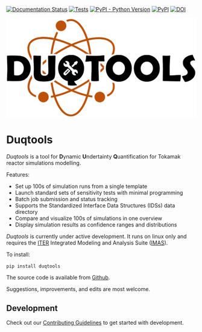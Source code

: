 [![Documentation Status](https://readthedocs.org/projects/duqtools/badge/?version=latest)](https://duqtools.readthedocs.io/en/latest/?badge=latest)
[![Tests](https://github.com/duqtools/duqtools/actions/workflows/test.yaml/badge.svg)](https://github.com/duqtools/duqtools/actions/workflows/test.yaml)
[![PyPI - Python Version](https://img.shields.io/pypi/pyversions/duqtools)](https://pypi.org/project/duqtools/)
[![PyPI](https://img.shields.io/pypi/v/duqtools.svg?style=flat)](https://pypi.org/project/duqtools/)
[![DOI](https://zenodo.org/badge/492734189.svg)](https://zenodo.org/badge/latestdoi/492734189)


![Duqtools banner](https://raw.githubusercontent.com/duqtools/duqtools/main/src/duqtools/data/logo.png)

# Duqtools

*Duqtools* is a tool for **D**ynamic **U**ndertainty **Q**uantification for Tokamak reactor simulations modelling.

Features:

- Set up 100s of simulation runs from a single template
- Launch standard sets of sensitivity tests with minimal programming
- Batch job submission and status tracking
- Supports the Standardized Interface Data Structures (IDSs) data directory
- Compare and visualize 100s of simulations in one overview
- Display simulation results as confidence ranges and distributions

*Duqtools* is currently under active development. It runs on linux only and requires the [ITER](http://iter.org/) Integrated Modeling and Analysis Suite ([IMAS](https://confluence.iter.org/display/IMP)).

To install:

```console
pip install duqtools
```

The source code is available from [Github](https://github.com/duqtools/duqtools).

Suggestions, improvements, and edits are most welcome.


## Development

Check out our [Contributing Guidelines](CONTRIBUTING.md#Getting-started-with-development) to get started with development.
